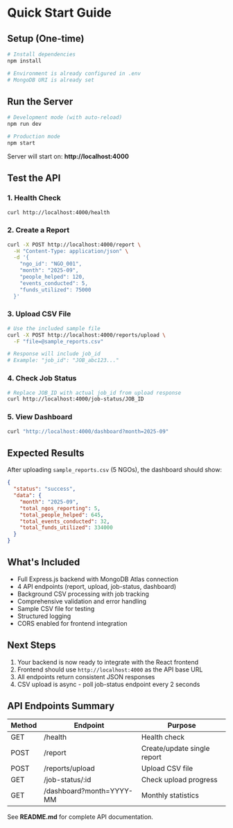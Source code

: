 # Quick Start Guide

## Setup (One-time)

```bash
# Install dependencies
npm install

# Environment is already configured in .env
# MongoDB URI is already set
```

## Run the Server

```bash
# Development mode (with auto-reload)
npm run dev

# Production mode
npm start
```

Server will start on: **http://localhost:4000**

## Test the API

### 1. Health Check
```bash
curl http://localhost:4000/health
```

### 2. Create a Report
```bash
curl -X POST http://localhost:4000/report \
  -H "Content-Type: application/json" \
  -d '{
    "ngo_id": "NGO_001",
    "month": "2025-09",
    "people_helped": 120,
    "events_conducted": 5,
    "funds_utilized": 75000
  }'
```

### 3. Upload CSV File
```bash
# Use the included sample file
curl -X POST http://localhost:4000/reports/upload \
  -F "file=@sample_reports.csv"

# Response will include job_id
# Example: "job_id": "JOB_abc123..."
```

### 4. Check Job Status
```bash
# Replace JOB_ID with actual job_id from upload response
curl http://localhost:4000/job-status/JOB_ID
```

### 5. View Dashboard
```bash
curl "http://localhost:4000/dashboard?month=2025-09"
```

## Expected Results

After uploading `sample_reports.csv` (5 NGOs), the dashboard should show:

```json
{
  "status": "success",
  "data": {
    "month": "2025-09",
    "total_ngos_reporting": 5,
    "total_people_helped": 645,
    "total_events_conducted": 32,
    "total_funds_utilized": 334000
  }
}
```

## What's Included

- Full Express.js backend with MongoDB Atlas connection
- 4 API endpoints (report, upload, job-status, dashboard)
- Background CSV processing with job tracking
- Comprehensive validation and error handling
- Sample CSV file for testing
- Structured logging
- CORS enabled for frontend integration

## Next Steps

1. Your backend is now ready to integrate with the React frontend
2. Frontend should use `http://localhost:4000` as the API base URL
3. All endpoints return consistent JSON responses
4. CSV upload is async - poll job-status endpoint every 2 seconds

## API Endpoints Summary

| Method | Endpoint | Purpose |
|--------|----------|---------|
| GET | /health | Health check |
| POST | /report | Create/update single report |
| POST | /reports/upload | Upload CSV file |
| GET | /job-status/:id | Check upload progress |
| GET | /dashboard?month=YYYY-MM | Monthly statistics |

See **README.md** for complete API documentation.
